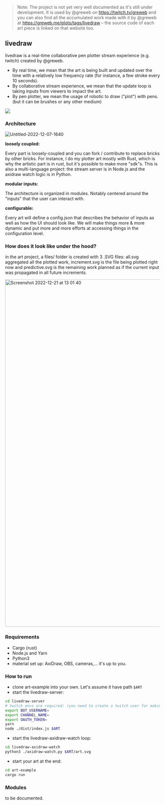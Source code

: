 > Note: The project is not yet very well documented as it's still under development. It is used by @greweb on https://twitch.tv/greweb and you can also find all the accumulated work made with it by @greweb at https://greweb.me/plots/tags/livedraw – the source code of each art piece is linked on that website too.

## livedraw

livedraw is a real-time collaborative pen plotter stream experience (e.g. twitch) created by @greweb.

- By real time, we mean that the art is being built and updated over the time with a relatively low frequency rate (for instance, a few stroke every 10 seconds).
- By collaborative stream experience, we mean that the update loop is taking inputs from viewers to impact the art.
- By pen plotter, we mean the usage of robotic to draw ("plot") with pens. (but it can be brushes or any other medium)

![](https://user-images.githubusercontent.com/211411/210267573-a2aa381e-b6a3-4349-86f0-43a6439fc137.gif)

### Architecture

![Untitled-2022-12-07-1640](https://user-images.githubusercontent.com/211411/206928082-e448731e-a268-467e-9b7e-2473efd38c67.png)

**loosely coupled:**

Every part is loosely-coupled and you can fork / contribute to replace bricks by other bricks. For instance, I do my plotter art mostly with Rust, which is why the artistic part is in rust, but it's possible to make more "sdk"s. This is also a multi-language project: the stream server is in Node.js and the axidraw watch logic is in Python.

**modular inputs:**

The architecture is organized in modules. Notably centered around the "inputs" that the user can interact with.

**configurable:**

Every art will define a config.json that describes the behavior of inputs as well as how the UI should look like. We will make things more & more dynamic and put more and more efforts at accessing things in the configuration level.

### How does it look like under the hood?

in the art project, a files/ folder is created with 3 .SVG files: all.svg aggregated all the plotted work, increment.svg is the file being plotted right now and predictive.svg is the remaining work planned as if the current input was propagated in all future increments.

<img width="1128" alt="Screenshot 2022-12-21 at 13 01 40" src="https://user-images.githubusercontent.com/211411/208900958-94ec178a-aa50-43c4-a5df-210131d9a16f.png">

### Requirements

- Cargo (rust)
- Node.js and Yarn
- Python3
- material set up: AxiDraw, OBS, cameras,... it's up to you.

### How to run

- clone art-example into your own. Let's assume it have path `$ART`
- start the livedraw-server:

```sh
cd livedraw-server
# twitch envs are required: (you need to create a twitch user for making a nex bot and then get a oauth token with it. then set the channel of your twitch)
export BOT_USERNAME=
export CHANNEL_NAME=
export OAUTH_TOKEN=
yarn
node ./dist/index.js $ART
```

- start the livedraw-axidraw-watch loop:

```sh
cd livedraw-axidraw-watch
python3 ./axidraw-watch.py $ART/art.svg
```

- start your art at the end:

```sh
cd art-example
cargo run
```

### Modules

to be documented.
